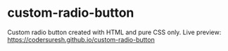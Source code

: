 # custom-radio-button
Custom radio button created with HTML and pure CSS only. Live preview: https://codersuresh.github.io/custom-radio-button
